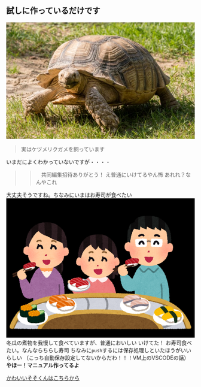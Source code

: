 ## 試しに作っているだけです
![](2021-11-19-09-16-39.png)
> 実はケヅメリクガメを飼っています

いまだによくわかっていないですが・・・・
>>　共同編集招待ありがとう！
え普通にいけてるやん怖
あれれ？なんやこれ

大丈夫そうですね。ちなみにいまはお寿司が食べたい
![](2021-11-19-11-41-34.png)
冬瓜の煮物を我慢して食べていますが、普通においしい
いけてた！
お寿司食べたい。なんならちらし寿司
ちなみに`push`するには保存処理しといたほうがいいらしい
（こっち自動保存設定してないからだわ！！！VM上のVSCODEの話）
**やほー！マニュアル作ってるよ**

[かわいいそそくんはこちらから](attach:https://d.kuku.lu/73caef0cd)
